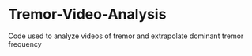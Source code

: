 # Tremor-Video-Analysis
Code used to analyze videos of tremor and extrapolate dominant tremor frequency
